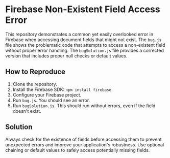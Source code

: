 # Firebase Non-Existent Field Access Error
This repository demonstrates a common yet easily overlooked error in Firebase when accessing document fields that might not exist.  The `bug.js` file shows the problematic code that attempts to access a non-existent field without proper error handling. The `bugSolution.js` file provides a corrected version that includes proper null checks or default values.

## How to Reproduce
1. Clone the repository.
2. Install the Firebase SDK: `npm install firebase`
3. Configure your Firebase project.
4. Run `bug.js`.  You should see an error.
5. Run `bugSolution.js`.  This should run without errors, even if the field doesn't exist.

## Solution
Always check for the existence of fields before accessing them to prevent unexpected errors and improve your application's robustness. Use optional chaining or default values to safely access potentially missing fields.